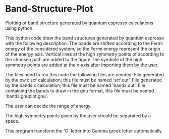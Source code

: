 # Band-Structure-Plot
Plotting of band structure generated by quantum espresso calculations using python.

This python code draw the band structures generated by quantum espresso with the following description:
  The bands are shifted according to the Fermi energy of the considered system, so the Fermi energy represent the origin of the energy axis.
  Vertical lines at the high symmetry points of according to the choosen path are added to the figure
  The symbole of the high symmetry points are added at the x-axis after importing them by the user.
  
The files need to run this code the following files are needed:
  File generated by the pw.x scf calculation; this file must be named 'scf.out'.
  File generated by the bands.x calculation; this file must be named 'bandx.out'.
  File containing the bands to draw in the gnu format, this file must be named 'bands.gnuplot.gnu'.
  
The user can decide the range of energy.

The high symmetry points given by the user should be separated by a space.

This program transform the 'G' letter into Gamma greek letter automatically.
